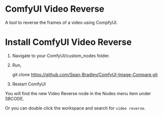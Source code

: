 # ComfyUI Video Reverse

A tool to reverse the frames of a video using CompfyUI.

# Install ComfyUI Video Reverse

1.  Navigate to your ComfyUI/custom_nodes folder.

2.  Run,

    git clone https://github.com/Sean-Bradley/ComfyUI-Image-Compare.git

3.  Restart ComfyUI

You will find the new Video Reverse node in the Nodes menu item under SBCODE.

Or you can double click the workspace and search for `video reverse`.
